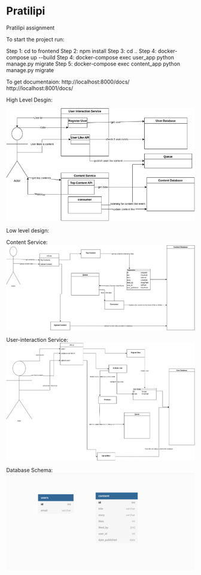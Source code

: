 # Pratilipi

Pratilipi assignment

To start the project run: 

Step 1: cd to frontend
Step 2: npm install
Step 3: cd ..
Step 4: docker-compose up --build
Step 4: docker-compose exec user_app python manage.py migrate
Step 5: docker-compose exec content_app python manage.py migrate


To get documentaion:
http://localhost:8000/docs/
http://localhost:8001/docs/


High Level Desgin:



![](design/HLD_LLD/HLD.png)


Low level design:

Content Service:
![](design/HLD_LLD/LLD_ContentService.png)


User-interaction Service:
![](design/HLD_LLD/LLD_UserService.png)


Database Schema:
![](design/DatabaseSchema.png)

